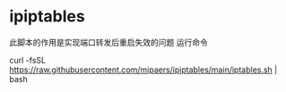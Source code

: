 # ipiptables
此脚本的作用是实现端口转发后重启失效的问题
运行命令

curl -fsSL https://raw.githubusercontent.com/mipaers/ipiptables/main/iptables.sh | bash

